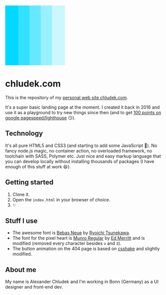![chludek.com Favicon](apple-touch-icon.png)

# chludek.com
This is the repository of my [personal web site chludek.com](https://chludek.com).

It's a super basic landing page at the moment. I created it back in 2016 and use it as a playground to try new things since then (and to get [100 points on google pagespeed/lighthouse](https://developers.google.com/speed/pagespeed/insights/?url=chludek.com) 😏).

## Technology
It's all pure HTML5 and CSS3 (and starting to add some JavaScript 😬). No fancy node.js magic, no container action, no overloaded framework, no toolchain with SASS, Polymer etc. Just nice and easy markup language that you can develop locally without installing thousands of packages (I have enough of this stuff at work 😆).

## Getting started
1. Clone it.
2. Open the `index.html` in your browser of choice.
3. ✨

## Stuff I use
* The awesome font is [Bebas Neue](https://github.com/dharmatype/Bebas-Neue) by [Ryoichi Tsunekawa](http://dharmatype.com).
* The font for the pixel heart is [Munro Regular](http://tenbytwenty.com#munro) by [Ed Merritt](http://edmerritt.com) and is modified (removed every character besides `v` and `3`).
* The button animation on the 404 page is based on [csshake](https://github.com/elrumordelaluz/csshake) and slightly modified.

## About me
My name is Alexander Chludek and I'm working in Bonn (Germany) as a UI designer and front-end dev.
